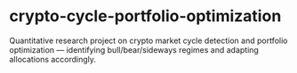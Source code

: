 # crypto-cycle-portfolio-optimization
Quantitative research project on crypto market cycle detection and portfolio optimization — identifying bull/bear/sideways regimes and adapting allocations accordingly.
